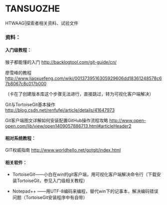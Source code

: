 # TANSUOZHE
HTWAAG|探索者相关资料、试验文件
### 资料：
#### 入门级教程：
猴子都能懂的入门 http://backlogtool.com/git-guide/cn/

廖雪峰的教程 http://www.liaoxuefeng.com/wiki/0013739516305929606dd18361248578c67b8067c8c017b000

（卡在了创建版本库这个步骤无法进行，直接跳过，转为可视化客户端解决）

Git与TortoiseGit基本操作 http://blog.csdn.net/renfufei/article/details/41647973

Git客户端图文详解如何安装配置GitHub操作流程攻略 http://www.open-open.com/lib/view/open1409057886713.html#articleHeader2

#### 相对系统教程：
GIT权威指南 http://www.worldhello.net/gotgit/index.html

#### 相关软件：
- TortoiseGit——小白在win的git客户端，用可视化客户端解决命令行（下载安装TortoiseGit，参见入门级相关教程）

- Notepad++ ——用UTF-8编码来编程，替代win下的记事本，解决编码错误问题（TortoiseGit安装程序中有自带）
